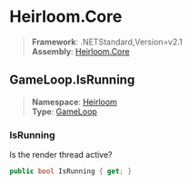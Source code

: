 # Heirloom.Core

> **Framework**: .NETStandard,Version=v2.1  
> **Assembly**: [Heirloom.Core][0]  

## GameLoop.IsRunning

> **Namespace**: [Heirloom][0]  
> **Type**: [GameLoop][1]  

### IsRunning

Is the render thread active?

```cs
public bool IsRunning { get; }
```

[0]: ../../../Heirloom.Core.md
[1]: ../GameLoop.md

